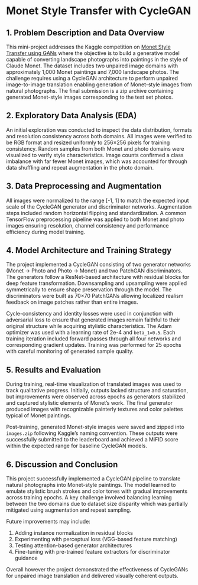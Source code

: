 # Monet Style Transfer with CycleGAN

## 1. Problem Description and Data Overview

This mini-project addresses the Kaggle competition on [Monet Style Transfer using GANs](https://www.kaggle.com/competitions/gan-getting-started) where the objective is to build a generative model capable of converting landscape photographs into paintings in the style of Claude Monet. The dataset includes two unpaired image domains with approximately 1,000 Monet paintings and 7,000 landscape photos. The challenge requires using a CycleGAN architecture to perform unpaired image-to-image translation enabling generation of Monet-style images from natural photographs. The final submission is a zip archive containing generated Monet-style images corresponding to the test set photos.

## 2. Exploratory Data Analysis (EDA)

An initial exploration was conducted to inspect the data distribution, formats and resolution consistency across both domains. All images were verified to be RGB format and resized uniformly to 256×256 pixels for training consistency. Random samples from both Monet and photo domains were visualized to verify style characteristics. Image counts confirmed a class imbalance with far fewer Monet images, which was accounted for through data shuffling and repeat augmentation in the photo domain.

## 3. Data Preprocessing and Augmentation

All images were normalized to the range [-1, 1] to match the expected input scale of the CycleGAN generator and discriminator networks. Augmentation steps included random horizontal flipping and standardization. A common TensorFlow preprocessing pipeline was applied to both Monet and photo images ensuring resolution, channel consistency and performance efficiency during model training.

## 4. Model Architecture and Training Strategy

The project implemented a CycleGAN consisting of two generator networks (Monet → Photo and Photo → Monet) and two PatchGAN discriminators. The generators follow a ResNet-based architecture with residual blocks for deep feature transformation. Downsampling and upsampling were applied symmetrically to ensure shape preservation through the model. The discriminators were built as 70×70 PatchGANs allowing localized realism feedback on image patches rather than entire images.

Cycle-consistency and identity losses were used in conjunction with adversarial loss to ensure that generated images remain faithful to their original structure while acquiring stylistic characteristics. The Adam optimizer was used with a learning rate of 2e-4 and `beta_1=0.5`. Each training iteration included forward passes through all four networks and corresponding gradient updates. Training was performed for 25 epochs with careful monitoring of generated sample quality.

## 5. Results and Evaluation

During training, real-time visualization of translated images was used to track qualitative progress. Initially, outputs lacked structure and saturation, but improvements were observed across epochs as generators stabilized and captured stylistic elements of Monet’s work. The final generator produced images with recognizable painterly textures and color palettes typical of Monet paintings.

Post-training, generated Monet-style images were saved and zipped into `images.zip` following Kaggle’s naming convention. These outputs were successfully submitted to the leaderboard and achieved a MiFID score within the expected range for baseline CycleGAN models.

## 6. Discussion and Conclusion

This project successfully implemented a CycleGAN pipeline to translate natural photographs into Monet-style paintings. The model learned to emulate stylistic brush strokes and color tones with gradual improvements across training epochs. A key challenge involved balancing learning between the two domains due to dataset size disparity which was partially mitigated using augmentation and repeat sampling.

Future improvements may include:
1. Adding instance normalization in residual blocks
2. Experimenting with perceptual loss (VGG-based feature matching)
3. Testing attention-based generator architectures
4. Fine-tuning with pre-trained feature extractors for discriminator guidance

Overall however the project demonstrated the effectiveness of CycleGANs for unpaired image translation and delivered visually coherent outputs.
